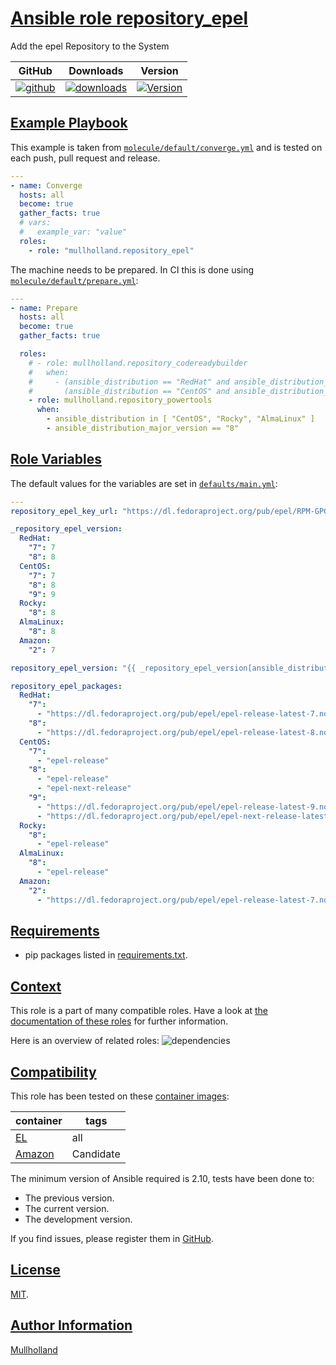 # [Ansible role repository_epel](#repository_epel)

Add the epel Repository to the System

|GitHub|Downloads|Version|
|------|---------|-------|
|[![github](https://github.com/mullholland/ansible-role-repository_epel/actions/workflows/molecule.yml/badge.svg)](https://github.com/mullholland/ansible-role-repository_epel/actions/workflows/molecule.yml)|[![downloads](https://img.shields.io/ansible/role/d/mullholland/repository_epel)](https://galaxy.ansible.com/mullholland/repository_epel)|[![Version](https://img.shields.io/github/release/mullholland/ansible-role-repository_epel.svg)](https://github.com/mullholland/ansible-role-repository_epel/releases/)|
## [Example Playbook](#example-playbook)

This example is taken from [`molecule/default/converge.yml`](https://github.com/mullholland/ansible-role-repository_epel/blob/master/molecule/default/converge.yml) and is tested on each push, pull request and release.

```yaml
---
- name: Converge
  hosts: all
  become: true
  gather_facts: true
  # vars:
  #   example_var: "value"
  roles:
    - role: "mullholland.repository_epel"
```

The machine needs to be prepared. In CI this is done using [`molecule/default/prepare.yml`](https://github.com/mullholland/ansible-role-repository_epel/blob/master/molecule/default/prepare.yml):

```yaml
---
- name: Prepare
  hosts: all
  become: true
  gather_facts: true

  roles:
    # - role: mullholland.repository_codereadybuilder
    #   when:
    #     - (ansible_distribution == "RedHat" and ansible_distribution_major_version == "8") or
    #       (ansible_distribution == "CentOS" and ansible_distribution_major_version == "9")
    - role: mullholland.repository_powertools
      when:
        - ansible_distribution in [ "CentOS", "Rocky", "AlmaLinux" ]
        - ansible_distribution_major_version == "8"
```



## [Role Variables](#role-variables)

The default values for the variables are set in [`defaults/main.yml`](https://github.com/mullholland/ansible-role-repository_epel/blob/master/defaults/main.yml):

```yaml
---
repository_epel_key_url: "https://dl.fedoraproject.org/pub/epel/RPM-GPG-KEY-EPEL-{{ repository_epel_version }}"

_repository_epel_version:
  RedHat:
    "7": 7
    "8": 8
  CentOS:
    "7": 7
    "8": 8
    "9": 9
  Rocky:
    "8": 8
  AlmaLinux:
    "8": 8
  Amazon:
    "2": 7

repository_epel_version: "{{ _repository_epel_version[ansible_distribution][ansible_distribution_major_version] }}"

repository_epel_packages:
  RedHat:
    "7":
      - "https://dl.fedoraproject.org/pub/epel/epel-release-latest-7.noarch.rpm"
    "8":
      - "https://dl.fedoraproject.org/pub/epel/epel-release-latest-8.noarch.rpm"
  CentOS:
    "7":
      - "epel-release"
    "8":
      - "epel-release"
      - "epel-next-release"
    "9":
      - "https://dl.fedoraproject.org/pub/epel/epel-release-latest-9.noarch.rpm"
      - "https://dl.fedoraproject.org/pub/epel/epel-next-release-latest-9.noarch.rpm"
  Rocky:
    "8":
      - "epel-release"
  AlmaLinux:
    "8":
      - "epel-release"
  Amazon:
    "2":
      - "https://dl.fedoraproject.org/pub/epel/epel-release-latest-7.noarch.rpm"
```

## [Requirements](#requirements)

- pip packages listed in [requirements.txt](https://github.com/mullholland/ansible-role-repository_epel/blob/master/requirements.txt).


## [Context](#context)

This role is a part of many compatible roles. Have a look at [the documentation of these roles](https://mullholland.net) for further information.

Here is an overview of related roles:
![dependencies](https://raw.githubusercontent.com/mullholland/ansible-role-repository_epel/png/requirements.png "Dependencies")

## [Compatibility](#compatibility)

This role has been tested on these [container images](https://hub.docker.com/u/mullholland):

|container|tags|
|---------|----|
|[EL](https://hub.docker.com/r/mullholland/enterpriselinux)|all|
|[Amazon](https://hub.docker.com/r/mullholland/amazonlinux)|Candidate|

The minimum version of Ansible required is 2.10, tests have been done to:

- The previous version.
- The current version.
- The development version.

If you find issues, please register them in [GitHub](https://github.com/mullholland/ansible-role-repository_epel/issues).

## [License](#license)

[MIT](https://github.com/mullholland/ansible-role-repository_epel/blob/master/LICENSE).

## [Author Information](#author-information)

[Mullholland](https://mullholland.net)

